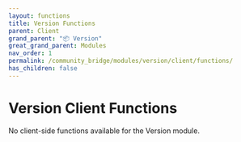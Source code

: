 ```yaml
---
layout: functions
title: Version Functions
parent: Client
grand_parent: "📦 Version"
great_grand_parent: Modules
nav_order: 1
permalink: /community_bridge/modules/version/client/functions/
has_children: false
---
```


# Version Client Functions
No client-side functions available for the Version module.
